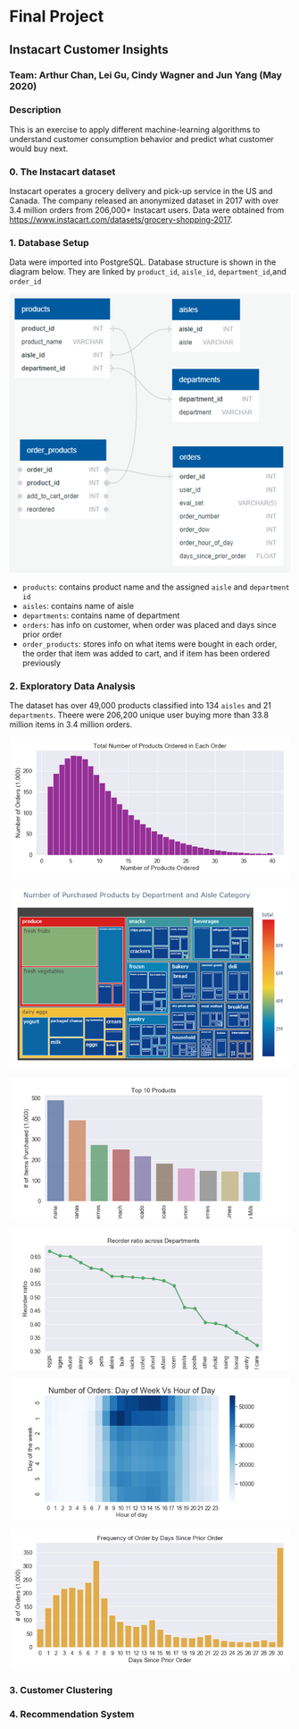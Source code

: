 # Final Project
## Instacart Customer Insights
### Team: Arthur Chan, Lei Gu, Cindy Wagner and Jun Yang (May 2020)

### Description
This is an exercise to apply different machine-learning algorithms to understand customer consumption behavior and predict what customer would buy next.

### 0. The Instacart dataset
Instacart operates a grocery delivery and pick-up service in the US and Canada. The company released an anonymized dataset in 2017 with over 3.4 million orders from 206,000+ Instacart users. Data were obtained from https://www.instacart.com/datasets/grocery-shopping-2017.

### 1. Database Setup
Data were imported into PostgreSQL. Database structure is shown in the diagram below. They are linked by `product_id`, `aisle_id`, `department_id`,and  `order_id`

![Diagram](./SQL/Database_Diagram.PNG)

- `products`: contains product name and the assigned `aisle` and `department id`
- `aisles`: contains name of aisle
- `departments`: contains name of department
- `orders`: has info on customer, when order was placed and days since prior order
- `order_products`: stores info on what items were bought in each order, the order that item was added to cart, and if item has been ordered previously 

### 2. Exploratory Data Analysis
The dataset has over 49,000 products classified into 134 `aisles` and 21 `departments`. 
Theere were 206,200 unique user buying more than 33.8 million items in 3.4 million orders.

![Products](./Outputs/EDA_Images/productsPerOrder.png)

![DeptAisle](./Outputs/EDA_Images/popularDeptAisle.png)

![PopProduct](./Outputs/EDA_Images/popularProducts.PNG)

![reOrder](./Outputs/EDA_Images/reorderDept.png)

![When](./Outputs/EDA_Images/freqHeatMap.png)

![Often](./Outputs/EDA_Images/freqBetweenOrders.png)

### 3. Customer Clustering

### 4. Recommendation System
